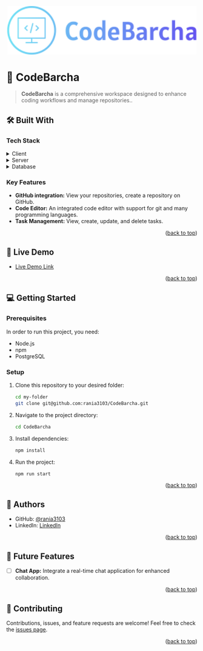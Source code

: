 <a name="readme-top"></a>
<div align="center">
  <!-- You are encouraged to replace this logo with your own! Otherwise you can also remove it. -->
  <img src="./img/try.png" alt="logo" width="500"  height="auto" />
  <br/>
</div>

<!-- PROJECT DESCRIPTION -->
# 📖 CodeBarcha

> **CodeBarcha** is a comprehensive workspace designed to enhance coding workflows and manage repositories..
> 
## 🛠 Built With

### Tech Stack

<details>
  <summary>Client</summary>
  <ul>
    <li><a href="https://reactjs.org/">React.js</a></li>
  </ul>
</details>
<details>
  <summary>Server</summary>
  <ul>
    <li><a href="https://expressjs.com/">Express.js</a></li>
  </ul>
</details>
<details>
<summary>Database</summary>
  <ul>
    <li><a href="https://www.postgresql.org/">PostgreSQL</a></li>
  </ul>
</details>
<!-- Features -->

### Key Features <a name="key-features"></a>
- **GitHub integration:** View your repositories, create a repository on GitHub.
- **Code Editor:** An integrated code editor with support for git and many programming languages.
- **Task Management:** View, create, update, and delete tasks.
<p align="right">(<a href="#readme-top">back to top</a>)</p>
<!-- LIVE DEMO -->

## 🚀 Live Demo
- [Live Demo Link](https://google.com)
<p align="right">(<a href="#readme-top">back to top</a>)</p>
<!-- GETTING STARTED -->

## 💻 Getting Started

### Prerequisites

In order to run this project, you need:
- Node.js
- npm
- PostgreSQL

### Setup

1. Clone this repository to your desired folder:
    ```sh
    cd my-folder
    git clone git@github.com:rania3103/CodeBarcha.git
    ```

2. Navigate to the project directory:
    ```sh
    cd CodeBarcha
    ```

3. Install dependencies:
    ```sh
    npm install
    ```

4. Run the project:
    ```sh
    npm run start
    ```
<p align="right">(<a href="#readme-top">back to top</a>)</p>
<!-- AUTHORS -->

## 👥 Authors

- GitHub: [@rania3103](https://github.com/rania3103)
- LinkedIn: [LinkedIn](https://linkedin.com/in/rania-abassi-24105a249)
<p align="right">(<a href="#readme-top">back to top</a>)</p>
<!-- FUTURE FEATURES -->

## 🔭 Future Features

- [ ] **Chat App:** Integrate a real-time chat application for enhanced collaboration.

<p align="right">(<a href="#readme-top">back to top</a>)</p>
<!-- CONTRIBUTING -->

## 🤝 Contributing

Contributions, issues, and feature requests are welcome!
Feel free to check the [issues page](../../issues/).
<p align="right">(<a href="#readme-top">back to top</a>)</p>

